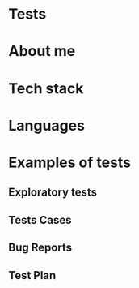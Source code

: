 # Tests
<h1>About me</h1>
<h1>Tech stack</h1>
<h1>Languages</h1>
<h1>Examples of tests</h1>
<h2>Exploratory tests</h2>
<h2>Tests Cases</h2>
<h2>Bug Reports</h2>
<h2>Test Plan</h2>
